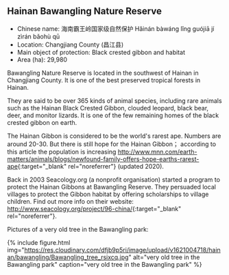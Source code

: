 
## Hainan Bawangling Nature Reserve

- Chinese name: 海南霸王岭国家级自然保护 Hǎinán bàwáng lǐng guójiā jí zìrán bǎohù qū
- Location: Changjiang County (昌江县)
- Main object of protection: Black crested gibbon and habitat
- Area (ha): 29,980

Bawangling Nature Reserve is located in the southwest of Hainan in Changjiang County. It is one of the best preserved tropical forests in Hainan.

They are said to be over 365 kinds of animal species, including rare animals such as the Hainan Black Crested Gibbon, clouded leopard, black bear, deer, and monitor lizards. It is one of the few remaining homes of the black crested gibbon on earth.

The Hainan Gibbon is considered to be the world's rarest ape. Numbers are around 20-30. But there is still hope for the Hainan Gibbon； according to this article the population is increasing <http://www.mnn.com/earth-matters/animals/blogs/newfound-family-offers-hope-earths-rarest-ape>{:target="_blank" rel="noreferrer"} (updated 2020).

Back in 2003 Seacology.org (a nonprofit organisation) started a program to protect the Hainan Gibbons at Bawangling Reserve. They persuaded local villages to protect the Gibbon habitat by offering scholarships to village children. Find out more info on their website:  <http://www.seacology.org/project/96-china/>{:target="_blank" rel="noreferrer"}.

Pictures of a very old tree in the Bawangling park:

{% include figure.html img="https://res.cloudinary.com/dfjb9p5ri/image/upload/v1621004718/hainan/bawangling/Bawangling_tree_rsixcq.jpg"
alt="very old tree in the Bawangling park" caption="very old tree in the Bawangling park" %}
